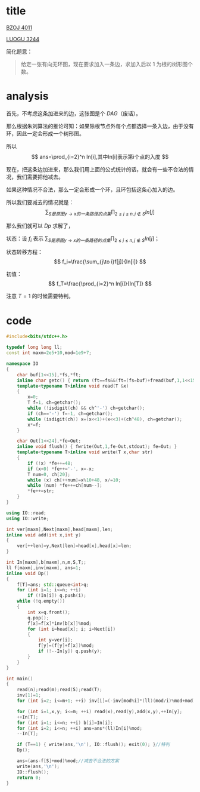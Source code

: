 # title

[BZOJ 4011](https://lydsy.com/JudgeOnline/problem.php?id=4011)

[LUOGU 3244](https://www.luogu.org/problem/P3244)

简化题意：

> 给定一张有向无环图，现在要求加入一条边，求加入后以 1 为根的树形图个数。

# analysis

首先，不考虑这条加进来的边，这张图是个 $DAG$（废话）。

那么根据朱刘算法的推论可知：如果除根节点外每个点都选择一条入边，由于没有环，因此一定会形成一个树形图。

所以
$$
ans=\prod_{i=2}^n In[i],其中In[i]表示第i个点的入度
$$


现在，把这条边加进来，那么我们用上面的公式统计的话，就会有一些不合法的情况，我们需要把他减去。

如果这种情况不合法，那么一定会形成一个环，且环包括这条心加入的边。

所以我们要减去的情况就是：
$$
\sum_{S是原图y\to x的一条路径的点集}\prod_{2\leq j\leq n,j\notin S}In[j]
$$


那么我们就可以 $Dp$ 求解了，

状态：设 $f_i$ 表示 $\sum_{S是原图y\to x的一条路径的点集}\prod_{2\leq j\leq n,j\notin S}In[j]$；

状态转移方程：
$$
f_i=\frac{\sum_{j\to i}f[j]}{In[i]}
$$


初值：
$$
f_T=\frac{\prod_{i=2}^n In[i]}{In[T]}
$$


注意 $T=1$ 的时候需要特判。

# code

```cpp
#include<bits/stdc++.h>

typedef long long ll;
const int maxm=2e5+10,mod=1e9+7;

namespace IO
{
	char buf[1<<15],*fs,*ft;
	inline char getc() { return (ft==fs&&(ft=(fs=buf)+fread(buf,1,1<<15,stdin),ft==fs))?0:*fs++; }
	template<typename T>inline void read(T &x)
	{
		x=0;
		T f=1, ch=getchar();
		while (!isdigit(ch) && ch^'-') ch=getchar();
		if (ch=='-') f=-1, ch=getchar();
		while (isdigit(ch)) x=(x<<1)+(x<<3)+(ch^48), ch=getchar();
		x*=f;
	}

	char Out[1<<24],*fe=Out;
	inline void flush() { fwrite(Out,1,fe-Out,stdout); fe=Out; }
	template<typename T>inline void write(T x,char str)
	{
		if (!x) *fe++=48;
		if (x<0) *fe++='-', x=-x;
		T num=0, ch[20];
		while (x) ch[++num]=x%10+48, x/=10;
		while (num) *fe++=ch[num--];
		*fe++=str;
	}
}

using IO::read;
using IO::write;

int ver[maxm],Next[maxm],head[maxm],len;
inline void add(int x,int y)
{
	ver[++len]=y,Next[len]=head[x],head[x]=len;
}

int In[maxm],b[maxm],n,m,S,T;;
ll f[maxm],inv[maxm], ans=1;
inline void Dp()
{
	f[T]=ans; std::queue<int>q;
	for (int i=1; i<=n; ++i)
		if (!In[i]) q.push(i);
	while (!q.empty())
	{
		int x=q.front();
		q.pop();
		f[x]=f[x]*inv[b[x]]%mod;
		for (int i=head[x]; i; i=Next[i])
		{
			int y=ver[i];
			f[y]=(f[y]+f[x])%mod;
			if (!--In[y]) q.push(y);
		}
	}
}

int main()
{
	read(n);read(m);read(S);read(T);
	inv[1]=1;
    for (int i=2; i<=m+1; ++i) inv[i]=(-inv[mod%i]*(ll)(mod/i)%mod+mod)%mod;//逆元

	for (int i=1,x,y; i<=m; ++i) read(x),read(y),add(x,y),++In[y];
	++In[T];
	for (int i=1; i<=n; ++i) b[i]=In[i];
	for (int i=2; i<=n; ++i) ans=ans*(ll)In[i]%mod;
	--In[T];

	if (T==1) { write(ans,'\n'), IO::flush(); exit(0); }//特判
	Dp();

	ans=(ans-f[S]+mod)%mod;//减去不合法的方案
	write(ans,'\n');
	IO::flush();
	return 0;
}
```